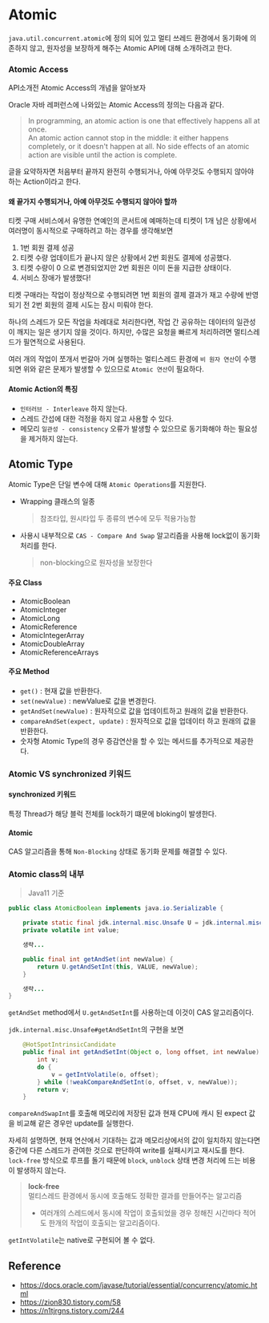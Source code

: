 # Atomic
`java.util.concurrent.atomic`에 정의 되어 있고 멀티 쓰레드 환경에서 동기화에 의존하지 않고, 원자성을 보장하게 해주는 Atomic API에 대해 소개하려고 한다.

### Atomic Access
API소개전 Atomic Access의 개념을 알아보자

Oracle 자바 레퍼런스에 나와있는 Atomic Access의 정의는 다음과 같다.
> In programming, an atomic action is one that effectively happens all at once.  
> An atomic action cannot stop in the middle: it either happens completely, or it doesn't happen at all. No side effects of an atomic action are visible until the action is complete.

글을 요약하자면 처음부터 끝까지 완전히 수행되거나, 아예 아무것도 수행되지 않아야 하는 Action이라고 한다.

#### 왜 끝가지 수행되거나, 아예 아무것도 수행되지 않아야 할까
티켓 구매 서비스에서 유명한 연예인의 콘서트에 예매하는데 티켓이 1개 남은 상황에서 여러명이 동시적으로 구매하려고 하는 경우를 생각해보면

1. 1번 회원 결제 성공
2. 티켓 수량 업데이트가 끝나지 않은 상황에서 2번 회원도 결제에 성공했다.
3. 티켓 수량이 0 으로 변경되었지만 2번 회원은 이미 돈을 지급한 상태이다.
4. 서비스 장애가 발생했다!


티켓 구매라는 작업이 정상적으로 수행되려면 1번 회원의 결제 결과가 재고 수량에 반영되기 전 2번 회원의 결제 시도는 잠시 미뤄야 한다.

하나의 스레드가 모든 작업을 차례대로 처리한다면, 작업 간 공유하는 데이터의 일관성이 깨지는 일은 생기지 않을 것이다. 하지만, 수많은 요청을 빠르게 처리하려면 멀티스레드가 필연적으로 사용된다.  

여러 개의 작업이 쪼개서 번갈아 가며 실행하는 멀티스레드 환경에 `비 원자 연산`이 수행되면 위와 같은 문제가 발생할 수 있으므로 `Atomic 연산`이 필요하다.

#### Atomic Action의 특징
- `인터러브 - Interleave` 하지 않는다.
- 스레드 간섭에 대한 걱정을 하지 않고 사용할 수 있다.
- 메모리 `일관성 - consistency` 오류가 발생할 수 있으므로 동기화해야 하는 필요성을 제거하지 않는다.


## Atomic Type
Atomic Type은 단일 변수에 대해 `Atomic Operations`를 지원한다.
- Wrapping 클래스의 일종
  > 참조타입, 원시타입 두 종류의 변수에 모두 적용가능함
- 사용시 내부적으로 `CAS - Compare And Swap` 알고리즘을 사용해 lock없이 동기화 처리를 한다.
  > non-blocking으로 원자성을 보장한다

#### 주요 Class
- AtomicBoolean
- AtomicInteger
- AtomicLong
- AtomicReference
- AtomicIntegerArray
- AtomicDoubleArray
- AtomicReferenceArrays

#### 주요 Method
- `get()` : 현재 값을 반환한다.
- `set(newValue)` : newValue로 값을 변경한다.
- `getAndSet(newValue)` : 원자적으로 값을 업데이트하고 원래의 값을 반환한다.
- `compareAndSet(expect, update)` : 원자적으로 값을 업데이터 하고 원래의 값을 반환한다.
- 숫자형 Atomic Type의 경우 증감연산을 할 수 있는 메서드를 추가적으로 제공한다.


### Atomic VS synchronized 키워드
#### synchronized 키워드
특정 Thread가 해당 블럭 전체를 lock하기 떄문에 bloking이 발생한다.

#### Atomic
CAS 알고리즘을 통해 `Non-Blocking` 상태로 동기화 문제를 해결할 수 있다.

### Atomic class의 내부
> Java11 기준
```java
public class AtomicBoolean implements java.io.Serializable {

    private static final jdk.internal.misc.Unsafe U = jdk.internal.misc.Unsafe.getUnsafe();
    private volatile int value;

    생략...

    public final int getAndSet(int newValue) {
        return U.getAndSetInt(this, VALUE, newValue);
    }

    생략...
}
```
`getAndSet` method에서 `U.getAndSetInt`를 사용하는데 이것이 CAS 알고리즘이다.

`jdk.internal.misc.Unsafe#getAndSetInt`의 구현을 보면

```java
    @HotSpotIntrinsicCandidate
    public final int getAndSetInt(Object o, long offset, int newValue) {
        int v;
        do {
            v = getIntVolatile(o, offset);
        } while (!weakCompareAndSetInt(o, offset, v, newValue));
        return v;
    }
```
`compareAndSwapInt`를 호출해 메모리에 저장된 값과 현재 CPU에 캐시 된 expect 값을 비교해 같은 경우만 update를 실행한다.  

자세히 설명하면, 현재 연산에서 기대하는 값과 메모리상에서의 값이 일치하지 않는다면 중간에 다른 스레드가 관여한 것으로 판단하여 write를 실패시키고 재시도를 한다.
`lock-free` 방식으로 루프를 돌기 때문에 `block`, `unblock` 상태 변경 처리에 드는 비용이 발생하지 않는다.

> **lock-free**  
> 멀티스레드 환경에서 동시에 호출해도 정확한 결과를 만들어주는 알고리즘
> - 여러개의 스레드에서 동시에 작업이 호출되었을 경우 정해진 시간마다 적어도 한개의 작업이 호출되는 알고리즘이다.

`getIntVolatile`는 native로 구현되어 볼 수 없다.




## Reference
- https://docs.oracle.com/javase/tutorial/essential/concurrency/atomic.html
- https://zion830.tistory.com/58
- https://n1tjrgns.tistory.com/244
